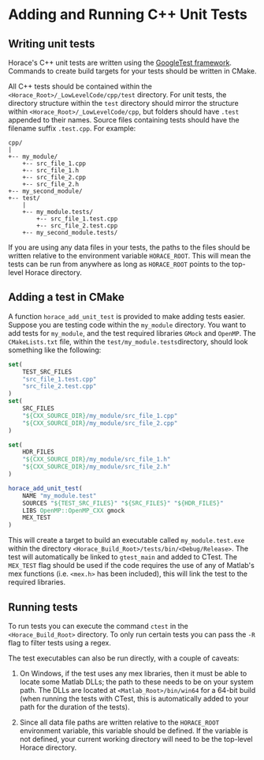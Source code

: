 # Adding and Running C++ Unit Tests

## Writing unit tests

Horace's C++ unit tests are written using the [GoogleTest framework](https://github.com/google/googletest).
Commands to create build targets for your tests should be written in CMake.

All C++ tests should be contained within the `<Horace_Root>/_LowLevelCode/cpp/test`
directory. For unit tests, the directory structure within the `test` directory
should mirror the structure within `<Horace_Root>/_LowLevelCode/cpp`, but
folders should have `.test` appended to their names. Source files containing
tests should have the filename suffix `.test.cpp`. For example:

```
cpp/
|
+-- my_module/
    +-- src_file_1.cpp
    +-- src_file_1.h
    +-- src_file_2.cpp
    +-- src_file_2.h
+-- my_second_module/
+-- test/
    |
    +-- my_module.tests/
        +-- src_file_1.test.cpp
        +-- src_file_2.test.cpp
    +-- my_second_module.tests/

```

If you are using any data files in your tests, the paths to the files should
be written relative to the environment variable `HORACE_ROOT`. This will mean
the tests can be run from anywhere as long as `HORACE_ROOT` points to the
top-level Horace directory.

## Adding a test in CMake

A function `horace_add_unit_test` is provided to make adding tests easier.
Suppose you are testing code within the `my_module` directory. You want to add
tests for `my_module`, and the test required libraries `GMock` and `OpenMP`.
The `CMakeLists.txt` file, within the `test/my_module.tests`directory, should
look something like the following:

```cmake
set(
    TEST_SRC_FILES
    "src_file_1.test.cpp"
    "src_file_2.test.cpp"
)
set(
    SRC_FILES
    "${CXX_SOURCE_DIR}/my_module/src_file_1.cpp"
    "${CXX_SOURCE_DIR}/my_module/src_file_2.cpp"
)

set(
    HDR_FILES
    "${CXX_SOURCE_DIR}/my_module/src_file_1.h"
    "${CXX_SOURCE_DIR}/my_module/src_file_2.h"
)

horace_add_unit_test(
    NAME "my_module.test"
    SOURCES "${TEST_SRC_FILES}" "${SRC_FILES}" "${HDR_FILES}"
    LIBS OpenMP::OpenMP_CXX gmock
    MEX_TEST
)
```

This will create a target to build an executable called `my_module.test.exe`
within the directory `<Horace_Build_Root>/tests/bin/<Debug/Release>`. The test
will automatically be linked to `gtest_main` and added to CTest. The `MEX_TEST`
flag should be used if the code requires the use of any of Matlab's mex
functions (i.e. `<mex.h>` has been included), this will link the test to the
required libraries.

## Running tests

To run tests you can execute the command `ctest` in the `<Horace_Build_Root>`
directory. To only run certain tests you can pass the `-R` flag to filter tests
using a regex.

The test executables can also be run directly, with a couple of caveats:

1) On Windows, if the test uses any mex libraries, then it must be able to
locate some Matlab DLLs; the path to these needs to be on your system path. The
DLLs are located at `<Matlab_Root>/bin/win64` for a 64-bit build (when running
the tests with CTest, this is automatically added to your path for the duration
of the tests).

2) Since all data file paths are written relative to the `HORACE_ROOT`
environment variable, this variable should be defined. If the variable is not
defined, your current working directory will need to be the top-level Horace
directory.
